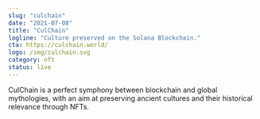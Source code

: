 ```yaml
---
slug: "culchain"
date: "2021-07-08"
title: "CulChain"
logline: "Culture preserved on the Solana Blockchain."
cta: https://culchain.world/
logo: /img/culchain.svg
category: nft
status: live
---
```


CulChain is a perfect symphony between blockchain and global mythologies, with an aim at preserving ancient cultures and their historical relevance through NFTs.
